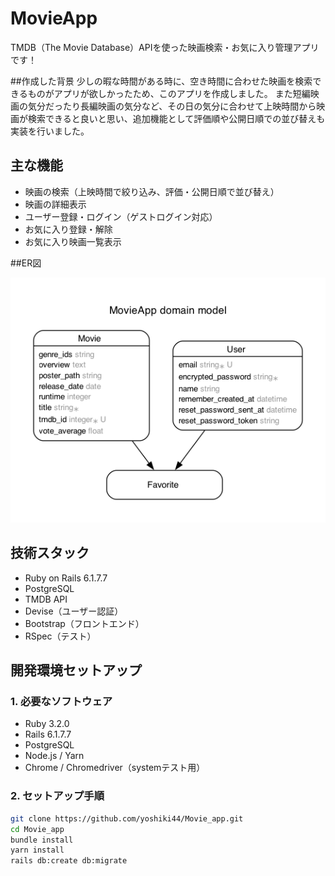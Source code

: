 # MovieApp

TMDB（The Movie Database）APIを使った映画検索・お気に入り管理アプリです！

##作成した背景
少しの暇な時間がある時に、空き時間に合わせた映画を検索できるものがアプリが欲しかったため、このアプリを作成しました。
また短編映画の気分だったり長編映画の気分など、その日の気分に合わせて上映時間から映画が検索できると良いと思い、追加機能として評価順や公開日順での並び替えも実装を行いました。

## 主な機能

- 映画の検索（上映時間で絞り込み、評価・公開日順で並び替え）
- 映画の詳細表示
- ユーザー登録・ログイン（ゲストログイン対応）
- お気に入り登録・解除
- お気に入り映画一覧表示

##ER図

![ER図](./erd.png)

## 技術スタック

- Ruby on Rails 6.1.7.7
- PostgreSQL
- TMDB API
- Devise（ユーザー認証）
- Bootstrap（フロントエンド）
- RSpec（テスト）

## 開発環境セットアップ

### 1. 必要なソフトウェア

- Ruby 3.2.0
- Rails 6.1.7.7
- PostgreSQL
- Node.js / Yarn
- Chrome / Chromedriver（systemテスト用）

### 2. セットアップ手順

```sh
git clone https://github.com/yoshiki44/Movie_app.git
cd Movie_app
bundle install
yarn install
rails db:create db:migrate
